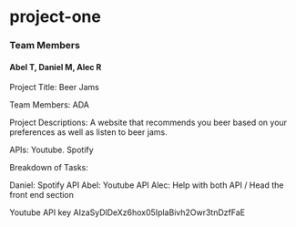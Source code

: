 # project-one

### Team Members
#### Abel T, Daniel M, Alec R

Project Title: Beer Jams 

Team Members: ADA 

Project Descriptions: A website that recommends you beer based on your preferences as well as listen to beer jams.  

APIs: Youtube. Spotify 

Breakdown of Tasks:

Daniel: Spotify API 
Abel: Youtube API 
Alec: Help with both API / Head the front end section

Youtube API key
AIzaSyDlDeXz6hox05IplaBivh2Owr3tnDzfFaE
